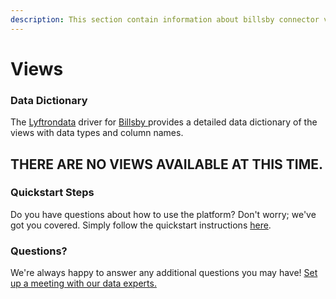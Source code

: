 ```yaml
---
description: This section contain information about billsby connector views information
---
```


# Views

### Data Dictionary

The [Lyftrondata](https://www.lyftrondata.com/) driver for [Billsby](https://www.lyftrondata.com/integration/business-analytics/billsby/)[ ](https://www.lyftrondata.com/integration/billsby/)provides a detailed data dictionary of the views with data types and column names.

## THERE ARE NO VIEWS AVAILABLE AT THIS TIME.

### Quickstart Steps

Do you have questions about how to use the platform? Don't worry; we've got you covered. Simply follow the quickstart instructions [here](../).

### Questions? <a href="#questions" id="questions"></a>

We're always happy to answer any additional questions you may have! [Set up a meeting with our data experts.](https://www.lyftrondata.com/book-a-meeting/)
